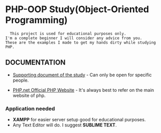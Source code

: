 # PHP-OOP Study(Object-Oriented Programming)
      This project is used for educational purposes only. 
    I'm a complete beginner I will consider any advice from you.
    These are the examples I made to get my hands dirty while studying PHP.

## DOCUMENTATION
- [Supporting document of the study](https://docs.google.com/document/d/11uEkJlI-CwHJp4_AttPo3lRsObEZsfArG-3OVFt1j1M/edit#heading=h.jpuant2xbsab) - Can only be open for specific people.

- [PHP.net Official PHP Website](http://php.net/) - It's always best to refer on the main website of php.

### Application needed

- **XAMPP** for easier server setup good for educational purposes.
- Any Text Editor will do. I suggest **SUBLIME TEXT**.